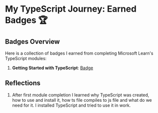 # My TypeScript Journey: Earned Badges 🏆

## Badges Overview


Here is a collection of badges I earned from completing Microsoft Learn's TypeScript modules:


1. **Getting Started with TypeScript**: [Badge](https://learn.microsoft.com/api/achievements/share/en-us/Mayya-7308/XM32U98Y?sharingId=3A629E25F8F9040C)


## Reflections
1. After first module completion I learned why TypeScript was created, how to use and install it, how ts file compiles to js file and what do we need for it. I installed TypeScript and tried to use it in work.
